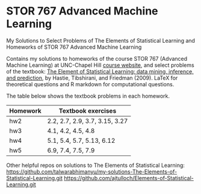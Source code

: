 # STOR 767 Advanced Machine Learning
My Solutions to Select Problems of The Elements of Statistical Learning and Homeworks of STOR 767 Advanced Machine Learning

Contains my solutions to homeworks of the course STOR 767 (Advanced Machine Learning) at UNC-Chapel Hill [course website](http://yfliuteach.web.unc.edu/stor767/), and select problems of the textbook: [The Element of Statistical Learning: data mining, inference, and prediction](https://web.stanford.edu/~hastie/Papers/ESLII.pdf), by Hastie, Tibshirani, and Friedman (2009). LaTeX for theoretical questions and R markdown for computational questions. 

The table below shows the textbook problems in each homework.

|Homework  |Textbook exercises             |
|----------|-------------------------------|
|hw2       |2.2, 2.7, 2.9, 3.7, 3.15, 3.27 |
|hw3       |4.1, 4.2, 4.5, 4.8             |
|hw4       |5.1, 5.4, 5.7, 5.13, 6.12      |
|hw5       |6.9, 7.4, 7.5, 7.9             |

Other helpful repos on solutions to The Elements of Statistical Learning:
https://github.com/talwarabhimanyu/my-solutions-The-Elements-of-Statistical-Learning.git
https://github.com/ajtulloch/Elements-of-Statistical-Learning.git
